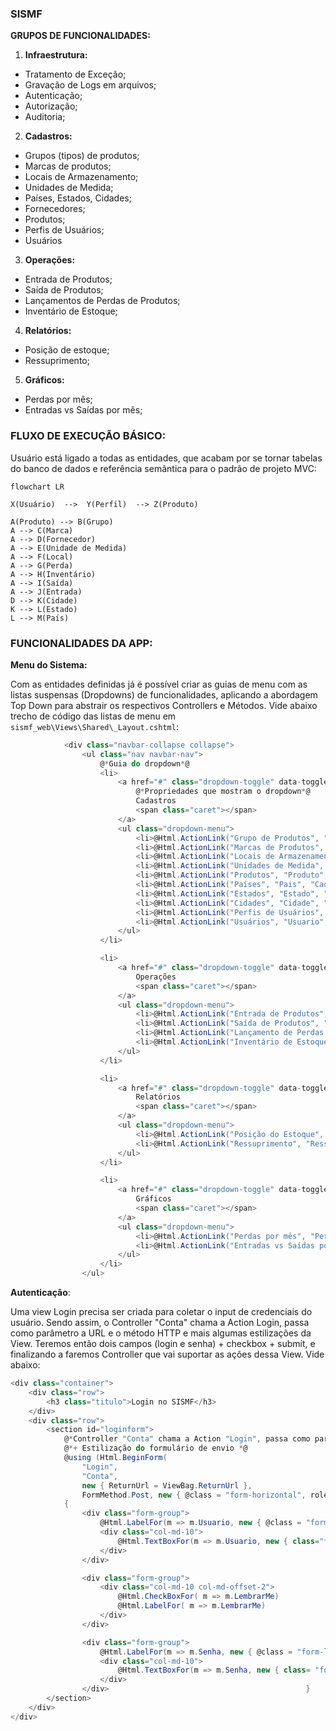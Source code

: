 ### <!-- Sistema de Gestão de Materiais Ferroviários -  --> SISMF

**GRUPOS DE FUNCIONALIDADES:**

1) **Infraestrutura:**
- Tratamento de Exceção;
- Gravação de Logs em arquivos;	
- Autenticação;
- Autorização;
- Auditoria;

2) **Cadastros:**
- Grupos (tipos) de produtos;
- Marcas de produtos;
- Locais de Armazenamento;
- Unidades de Medida;
- Países, Estados, Cidades;
- Fornecedores;
- Produtos;
- Perfis de Usuários;
- Usuários

3) **Operações:**
- Entrada de Produtos;
- Saída de Produtos;
- Lançamentos de Perdas de Produtos;
- Inventário de Estoque;

4) **Relatórios:**
- Posição de estoque;
- Ressuprimento;

5) **Gráficos:**
- Perdas por mês;
- Entradas vs Saídas por mês;

<!-- ### Apresentação da Aplicação -->


### FLUXO DE EXECUÇÃO BÁSICO:

Usuário está ligado a todas as entidades, que acabam por se tornar tabelas do banco de dados e referência semântica para o padrão de projeto MVC:

```mermaid
flowchart LR

X(Usuário)  -->  Y(Perfil)  --> Z(Produto)

A(Produto) --> B(Grupo)
A --> C(Marca)
A --> D(Fornecedor)
A --> E(Unidade de Medida)
A --> F(Local)
A --> G(Perda)
A --> H(Inventário)
A --> I(Saída)
A --> J(Entrada)
D --> K(Cidade)
K --> L(Estado)
L --> M(País)
```

### FUNCIONALIDADES DA APP:

**Menu do Sistema:**

Com as entidades definidas já é possível criar as guias de menu com as listas suspensas (Dropdowns) de funcionalidades, aplicando a abordagem Top Down para abstrair os respectivos Controllers e Métodos. Vide abaixo trecho de código das listas de menu em   `sismf_web\Views\Shared\_Layout.cshtml`:

```cs
            <div class="navbar-collapse collapse">
                <ul class="nav navbar-nav">
                    @*Guia do dropdown*@
                    <li>
                        <a href="#" class="dropdown-toggle" data-toggle="dropdown">
                            @*Propriedades que mostram o dropdown*@
                            Cadastros
                            <span class="caret"></span>
                        </a>
                        <ul class="dropdown-menu">
                            <li>@Html.ActionLink("Grupo de Produtos", "GrupoProduto", "Cadastro")</li>
                            <li>@Html.ActionLink("Marcas de Produtos", "MarcaProduto", "Cadastro")</li>
                            <li>@Html.ActionLink("Locais de Armazenamento", "LocalProduto", "Cadastro")</li>
                            <li>@Html.ActionLink("Unidades de Medida", "UnidadeMedida", "Cadastro")</li>
                            <li>@Html.ActionLink("Produtos", "Produto", "Cadastro")</li>
                            <li>@Html.ActionLink("Países", "Pais", "Cadastro")</li>
                            <li>@Html.ActionLink("Estados", "Estado", "Cadastro")</li>
                            <li>@Html.ActionLink("Cidades", "Cidade", "Cadastro")</li>
                            <li>@Html.ActionLink("Perfis de Usuários", "UsarioPerfil", "Cadastro")</li>
                            <li>@Html.ActionLink("Usuários", "Usuario", "Cadastro")</li>
                        </ul>
                    </li>

                    <li>
                        <a href="#" class="dropdown-toggle" data-toggle="dropdown">
                            Operações
                            <span class="caret"></span>
                        </a>
                        <ul class="dropdown-menu">
                            <li>@Html.ActionLink("Entrada de Produtos", "EntradaProduto", "Operacao")</li>
                            <li>@Html.ActionLink("Saída de Produtos", "SaidaProduto", "Operacao")</li>
                            <li>@Html.ActionLink("Lançamento de Perdas de Produto", "LancPerdaProduto", "Operacao")</li>
                            <li>@Html.ActionLink("Inventário de Estoque", "InvetarioEstoque", "Operacao")</li>
                        </ul>
                    </li>

                    <li>
                        <a href="#" class="dropdown-toggle" data-toggle="dropdown">
                            Relatórios
                            <span class="caret"></span>
                        </a>
                        <ul class="dropdown-menu">
                            <li>@Html.ActionLink("Posição do Estoque", "PosicaoEstoque", "Relatorio")</li>
                            <li>@Html.ActionLink("Ressuprimento", "Ressuprimento", "Relatorio")</li>
                        </ul>
                    </li>

                    <li>
                        <a href="#" class="dropdown-toggle" data-toggle="dropdown">
                            Gráficos
                            <span class="caret"></span>
                        </a>
                        <ul class="dropdown-menu">
                            <li>@Html.ActionLink("Perdas por mês", "PerdaMes", "Grafico")</li>
                            <li>@Html.ActionLink("Entradas vs Saídas por mês", "EntradaSaidaMes", "Grafico")</li>
                        </ul>
                    </li>
                </ul>


```

**Autenticação**:

Uma view Login precisa ser criada para coletar o input de credenciais do usuário. Sendo assim, o Controller "Conta" chama a Action Login, passa como parâmetro a URL e o método HTTP e mais algumas estilizações da View. Teremos então dois campos (login e senha) + checkbox + submit, e finalizando a faremos Controller que vai suportar as ações dessa View. Vide abaixo:

```cs
<div class="container">
    <div class="row">
        <h3 class="titulo">Login no SISMF</h3>
    </div>
    <div class="row">
        <section id="loginform">
            @*Controller "Conta" chama a Action "Login", passa como parâmetro a URL,o método HTTP (POST)*@
            @*+ Estilização do formulário de envio *@
            @using (Html.BeginForm(
                "Login",
                "Conta",
                new { ReturnUrl = ViewBag.ReturnUrl },
                FormMethod.Post, new { @class = "form-horizontal", role = "form" }))
            {
                <div class="form-group">
                    @Html.LabelFor(m => m.Usuario, new { @class = "form-label col-md-2" })
                    <div class="col-md-10">
                        @Html.TextBoxFor(m => m.Usuario, new { class="form-control" })
                    </div>
                </div>

                <div class="form-group">
                    <div class="col-md-10 col-md-offset-2">
                        @Html.CheckBoxFor( m => m.LembrarMe)
                        @Html.LabelFor( m => m.LembrarMe)
                    </div>
                </div>

                <div class="form-group">
                    @Html.LabelFor(m => m.Senha, new { @class = "form-label col-md-2" })
                    <div class="col-md-10">
                        @Html.TextBoxFor(m => m.Senha, new { class= "form-control" })
                    </div>
                </div>                                            }
        </section>
    </div>
</div>
```


<!-- 

### Modelo de Dados


### Tecnologias Utilizadas

- .NET Framework 4.5.2
- C#
- ASP.NET MVC 5
- Xamarin
- Entity Framework
- SQL Server Express
- Log4net
- Javascript(jQuery)
- AJAX
- Bootstrap
- IIS
- Crystal Reports
- Google Graphs

### Estrutura Básica da App


### Controle de Usuários


### Cadastros


### Relatórios


### Gráficos


### Aplicativo Móvel

### SmartyPants

|                |ASCII                          |HTML                         |
|----------------|-------------------------------|-----------------------------|
|Single backticks|`'Isn't this fun?'`            |'Isn't this fun?'            |
|Quotes          |`"Isn't this fun?"`            |"Isn't this fun?"            |
|Dashes          |`-- is en-dash, --- is em-dash`|-- is en-dash, --- is em-dash|
 -->


<!-- Tools:
#mermaid
#stackedit

### Conceitos Básicos
Controle de fluxo de entrada e saída de produtos em uma empresa.
- Conjunto de produtos armazenados em um local.
- Dinheiro armazenado na empresa;
- 
**Pra que serve?**
- Bater as contas no final do mês;
- Calcular Lucros;
- Identificar perdas;
- Contribuir para o governo(ICMS);
---
Tipos de Estoque:
- **Matéria-prima** (celulose, minério de ferro, petróleo, etc).
- **Produtos não acabados** (peças, motores, chips, componentes eletrônicos, etc).
- **Produtos finalizados**  (carros, notebooks, etc).
- **Consumíveis** - (combustíveis, materiais de escritório, etc). 



### Drafts:

Tudo começa na compra, todo produto é comprado por um fornecedor.
E aí há uma entrada, uma saída e a venda pelo PDV.

Em algum momento as perdas precisam ser registradas.
Inventário também tem que ser feito de tempos em tempos.

Cuidados:

1. Nunca pode faltar produto (relatórios fazem a diferença);
2. Nunca pode sobrar produtos em exagero;
3. Fazer inventários periodicamente;
4. Controlar a quantidade mínima (para não deixar faltar);


BundleConfig - minificação de recursos (javascript, css e etc);
FilterConfig - Filtros Aspnet;
RouteConfig - Rota padrão;

Controller - Default é o home e é o ponto de entrada de cada uma das rotas;

Todas as páginas por padrão herdam de Shared;

Template ASP net MVC.


Após a definição do Dropdown, criamos respectivos Controllers e Views.

Os mecanismos de autenticação são dividos em 4 grandes categorias:

- Senhas que o usuário tem que lembrar;
- Cartão de banco, Token de acesso, código SMS;
- Impressão digital, Análise de retina, reconhecimento de voz ou facial;
- Localização do usuário (Endereço de Adaptador de Rede, GPS);




-->